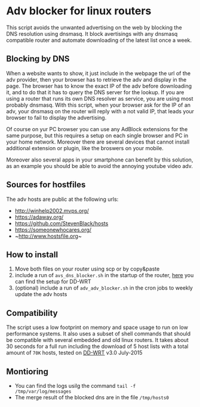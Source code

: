 # Adv blocker for linux routers
This script avoids the unwanted advertising on the web by blocking the DNS resolution using dnsmasq. It block avertisings with any dnsmasq compatible router and automate downloading of the latest list once a week.

## Blocking by DNS
When a website wants to show, it just include in the webpage the url of the adv provider, then your browser has to retrieve the adv and display in the page. The browser has to know the exact IP of the adv before downloading it, and to do that it has to query the DNS server for the lookup. If you are using a router that runs its own DNS resolver as service, you are using most probably dnsmasq. With this script, when your browser ask for the IP of an adv, your dnsmasq on the router will reply with a not valid IP, that leads your browser to fail to display the advertising.

Of course on yur PC browser you can use any AdBlock extensions for the same purpose, but this requires a setup on each single browser and PC in your home network. Moreover there are several devices that cannot install additional extension or plugin, like the broswers on your mobile.

Moreover also several apps in your smartphone can benefit by this solution, as an example you should be able to avoid the annoying youtube video adv.

## Sources for hostfiles
The adv hosts are public at the following urls:
* http://winhelp2002.mvps.org/
* https://adaway.org/
* https://github.com/StevenBlack/hosts 
* https://someonewhocares.org/
* ~http://www.hostsfile.org~

## How to install
1) Move both files on your router using scp or by copy&paste
2) include a run of `avs_dns_blocker.sh` in the startup of the router, [here](https://wiki.dd-wrt.com/wiki/index.php/Startup_Scripts) you can find the setup for DD-WRT
3) (optional) include a run of `adv_adv_blocker.sh` in the cron jobs to weekly update the adv hosts

## Compatibility
The script uses a low footprint on memory and space usage to run on low performance systems. It also uses a subset of shell commands that should be compatible with several embedded and old linux routers. It takes about 30 seconds for a full run including the download of 5 host lists with a total amount of `70K` hosts, tested on [DD-WRT](https://dd-wrt.com/) v3.0 July-2015

## Montioring
* You can find the logs usilg the command  `tail -f /tmp/var/log/messages`
* The merge result of the blocked dns are in the file `/tmp/hosts0`
